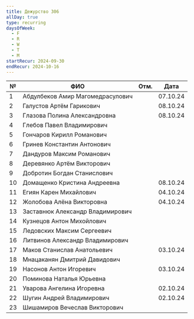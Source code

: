```yaml
---
title: Дежурство 306
allDay: true
type: recurring
daysOfWeek:
  - F
  - R
  - W
  - T
  - M
startRecur: 2024-09-30
endRecur: 2024-10-16
---
```

| №   | ФИО                              | Отм. |   Дата   |
| --- | -------------------------------- | :--: | :------: |
| 1   | Абдулбеков Амир Магомедрасулович |      | 07.10.24 |
| 2   | Галустов Артём Гарикович         |      | 08.10.24 |
| 3   | Глазова Полина Александровна     |      | 08.10.24 |
| 4   | Глебов Павел Владимирович        |      |          |
| 5   | Гончаров Кирилл Романович        |      |          |
| 6   | Гринев Константин Антонович      |      |          |
| 7   | Дандуров Максим Романович        |      |          |
| 8   | Деревянко Артём Викторович       |      |          |
| 9   | Добротин Богдан Станислович      |      |          |
| 10  | Домащенко Кристина Андреевна     |      | 08.10.24 |
| 11  | Егиян Карен Михайлович           |      | 04.10.24 |
| 12  | Жолобова Алёна Викторовна        |      | 04.10.24 |
| 13  | Заставнюк Александр Владимирович |      |          |
| 14  | Кузнецов Антон Михойлович        |      |          |
| 15  | Ледовских Максим Сергеевич       |      |          |
| 16  | Литвинов Александр Владимирович  |      |          |
| 17  | Маков Станислав Анатольевич      |      | 03.10.24 |
| 18  | Мнацаканян Дмитрий Давидович     |      |          |
| 19  | Насонов Антон Игоревич           |      | 03.10.24 |
| 20  | Поминова Наталья Юрьевна         |      |          |
| 21  | Уварова Ангелина Игоревна        |      | 02.10.24 |
| 22  | Шугин Андрей Владимирович        |      | 02.10.24 |
| 23  | Шишамиров Вечеслав Викторович    |      |          |

